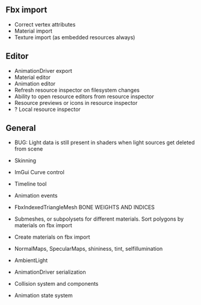 ## Fbx import
  - Correct vertex attributes
  - Material import
  - Texture import (as embedded resources always)
## Editor
  - AnimationDriver export
  - Material editor
  - Animation editor
  - Refresh resource inspector on filesystem changes
  - Ability to open resource editors from resource inspector
  - Resource previews or icons in resource inspector
  - ? Local resource inspector
  
## General
  - BUG: Light data is still present in shaders when light sources get deleted from scene
  
  - Skinning
  - ImGui Curve control
  - Timeline tool
  - Animation events
  - FbxIndexedTriangleMesh BONE WEIGHTS AND INDICES
  - Submeshes, or subpolysets for different materials. Sort polygons by materials on fbx import
  - Create materials on fbx import
  - NormalMaps, SpecularMaps, shininess, tint, selfillumination
  - AmbientLight
  - AnimationDriver serialization
  - Collision system and components
  - Animation state system